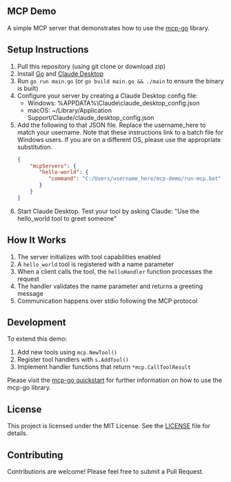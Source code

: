 ## MCP Demo
A simple MCP server that demonstrates how to use the [mcp-go](https://github.com/mark3labs/mcp-go) library.

## Setup Instructions
1.  Pull this repository (using git clone or download zip)
2.  Install [Go](https://golang.org/dl/) and [Claude Desktop](https://www.claude.com/download)
3.  Run `go run main.go` (or `go build main.go && ./main` to ensure the binary is built)
4.  Configure your server by creating a Claude Desktop config file:
    - Windows: %APPDATA%\Claude\claude_desktop_config.json
    - macOS: ~/Library/Application Support/Claude/claude_desktop_config.json
5.  Add the following to that JSON file. Replace the username_here to match your username.  Note that these instructions link to a batch file for Windows users. If you are on a different OS, please use the appropriate substitution.
    ```json
    {
        "mcpServers": {
           "hello-world": {
              "command": "C:/Users/username_here/mcp-demo/run-mcp.bat"
           }
        }
    } 
6.  Start Claude Desktop. Test your tool by asking Claude: "Use the hello_world tool to greet someone"

## How It Works

1. The server initializes with tool capabilities enabled
2. A `hello_world` tool is registered with a name parameter
3. When a client calls the tool, the `helloHandler` function processes the request
4. The handler validates the name parameter and returns a greeting message
5. Communication happens over stdio following the MCP protocol

## Development

To extend this demo:

1. Add new tools using `mcp.NewTool()`
2. Register tool handlers with `s.AddTool()`
3. Implement handler functions that return `*mcp.CallToolResult`

Please visit the [mcp-go quickstart](https://mcp-go.dev/quick-start) for further information on how to use the mcp-go library.

## License

This project is licensed under the MIT License. See the [LICENSE](LICENSE) file for details.

## Contributing

Contributions are welcome! Please feel free to submit a Pull Request.
